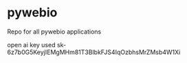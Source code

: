 # pywebio
Repo for all pywebio applications

open ai key used
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
